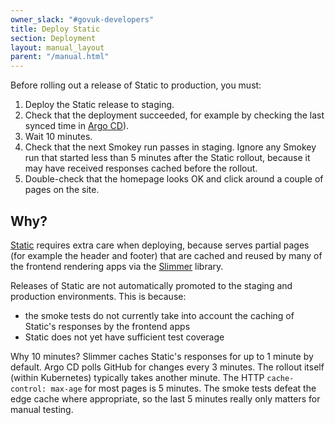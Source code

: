 ```yaml
---
owner_slack: "#govuk-developers"
title: Deploy Static
section: Deployment
layout: manual_layout
parent: "/manual.html"
---
```


Before rolling out a release of Static to production, you must:

1. Deploy the Static release to staging.
1. Check that the deployment succeeded, for example by checking the last synced
   time in [Argo
   CD](https://argo.eks.staging.govuk.digital/applications/static)).
1. Wait 10 minutes.
1. Check that the next Smokey run passes in staging. Ignore any Smokey run that
   started less than 5 minutes after the Static rollout, because it may have
   received responses cached before the rollout.
1. Double-check that the homepage looks OK and click around a couple of pages
   on the site.

## Why?

[Static](https://github.com/alphagov/static) requires extra care when
deploying, because serves partial pages (for example the header and footer)
that are cached and reused by many of the frontend rendering apps via the
[Slimmer](https://github.com/alphagov/slimmer/) library.

Releases of Static are not automatically promoted to the staging and production
environments. This is because:

- the smoke tests do not currently take into
  account the caching of Static's responses by the frontend apps
- Static does not yet have sufficient test coverage

Why 10 minutes? Slimmer caches Static's responses for up to 1 minute by default.
Argo CD polls GitHub for changes every 3 minutes. The rollout itself (within
Kubernetes) typically takes another minute. The HTTP `cache-control: max-age`
for most pages is 5 minutes. The smoke tests defeat the edge cache where
appropriate, so the last 5 minutes really only matters for manual testing.
